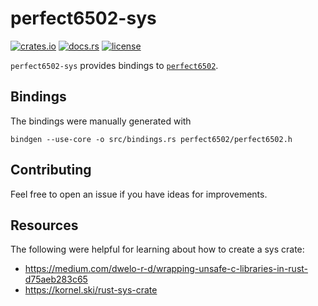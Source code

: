 # perfect6502-sys

[![crates.io][crate_badge]][crate]
[![docs.rs][docs_badge]][docs]
[![license][license_badge]][license]

`perfect6502-sys` provides bindings to [`perfect6502`][perfect6502].

## Bindings

The bindings were manually generated with

`bindgen --use-core -o src/bindings.rs perfect6502/perfect6502.h`

## Contributing

Feel free to open an issue if you have ideas for improvements.

## Resources

The following were helpful for learning about how to create a sys crate:

- https://medium.com/dwelo-r-d/wrapping-unsafe-c-libraries-in-rust-d75aeb283c65
- https://kornel.ski/rust-sys-crate

<!-- Badges -->

[crate_badge]: https://img.shields.io/crates/v/perfect6502-sys.svg
[crate]: https://crates.io/crates/perfect6502-sys
[docs_badge]: https://img.shields.io/docsrs/perfect6502-sys/latest.svg
[docs]: https://docs.rs/perfect6502-sys
[license_badge]: https://img.shields.io/crates/l/perfect6502-sys.svg
[license]: https://github.com/zachcmadsen/perfect6502-sys/blob/main/LICENSE

<!-- Links -->

[perfect6502]: https://github.com/mist64/perfect6502
